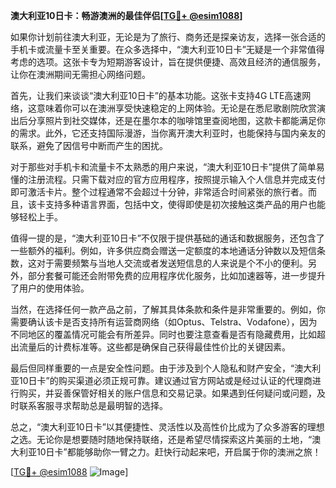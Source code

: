 **澳大利亚10日卡：畅游澳洲的最佳伴侣[[TG💪+ @esim1088](https://t.me/s/esim1088)]**

如果你计划前往澳大利亚，无论是为了旅行、商务还是探亲访友，选择一张合适的手机卡或流量卡至关重要。在众多选择中，“澳大利亚10日卡”无疑是一个非常值得考虑的选项。这张卡专为短期游客设计，旨在提供便捷、高效且经济的通信服务，让你在澳洲期间无需担心网络问题。

首先，让我们来谈谈“澳大利亚10日卡”的基本功能。这张卡支持4G LTE高速网络，这意味着你可以在澳洲享受快速稳定的上网体验。无论是在悉尼歌剧院欣赏演出后分享照片到社交媒体，还是在墨尔本的咖啡馆里查阅地图，这款卡都能满足你的需求。此外，它还支持国际漫游，当你离开澳大利亚时，也能保持与国内亲友的联系，避免了因信号中断而产生的困扰。

对于那些对手机卡和流量卡不太熟悉的用户来说，“澳大利亚10日卡”提供了简单易懂的注册流程。只需下载对应的官方应用程序，按照提示输入个人信息并完成支付即可激活卡片。整个过程通常不会超过十分钟，非常适合时间紧张的旅行者。而且，该卡支持多种语言界面，包括中文，使得即使是初次接触这类产品的用户也能够轻松上手。

值得一提的是，“澳大利亚10日卡”不仅限于提供基础的通话和数据服务，还包含了一些额外的福利。例如，许多供应商会赠送一定额度的本地通话分钟数以及短信条数，这对于需要频繁与当地人交流或者发送短信息的人来说是个不小的便利。另外，部分套餐可能还会附带免费的应用程序优化服务，比如加速器等，进一步提升了用户的使用体验。

当然，在选择任何一款产品之前，了解其具体条款和条件是非常重要的。例如，你需要确认该卡是否支持所有运营商网络（如Optus、Telstra、Vodafone），因为不同地区的覆盖情况可能会有所差异。同时也要注意查看是否有隐藏费用，比如超出流量后的计费标准等。这些都是确保自己获得最佳性价比的关键因素。

最后但同样重要的一点是安全性问题。由于涉及到个人隐私和财产安全，“澳大利亚10日卡”的购买渠道必须正规可靠。建议通过官方网站或是经过认证的代理商进行购买，并妥善保管好相关的账户信息和交易记录。如果遇到任何疑问或问题，及时联系客服寻求帮助总是最明智的选择。

总之，“澳大利亚10日卡”以其便捷性、灵活性以及高性价比成为了众多游客的理想之选。无论你是想要随时随地保持联络，还是希望尽情探索这片美丽的土地，“澳大利亚10日卡”都能够助你一臂之力。赶快行动起来吧，开启属于你的澳洲之旅！

[[TG💪+ @esim1088](https://t.me/s/esim1088) ![Image](https://i.postimg.cc/4NQfJmqS/Snipaste-2025-05-13-00-14-12.png)]